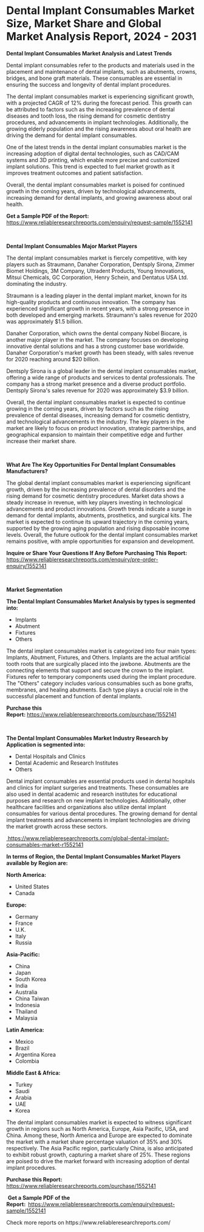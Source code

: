 <p><h1>Dental Implant Consumables Market Size, Market Share and Global Market Analysis Report, 2024 - 2031</h1></p><p><strong>Dental Implant Consumables Market Analysis and Latest Trends</strong></p>
<p><p>Dental implant consumables refer to the products and materials used in the placement and maintenance of dental implants, such as abutments, crowns, bridges, and bone graft materials. These consumables are essential in ensuring the success and longevity of dental implant procedures.</p><p>The dental implant consumables market is experiencing significant growth, with a projected CAGR of 12% during the forecast period. This growth can be attributed to factors such as the increasing prevalence of dental diseases and tooth loss, the rising demand for cosmetic dentistry procedures, and advancements in implant technologies. Additionally, the growing elderly population and the rising awareness about oral health are driving the demand for dental implant consumables.</p><p>One of the latest trends in the dental implant consumables market is the increasing adoption of digital dental technologies, such as CAD/CAM systems and 3D printing, which enable more precise and customized implant solutions. This trend is expected to fuel market growth as it improves treatment outcomes and patient satisfaction.</p><p>Overall, the dental implant consumables market is poised for continued growth in the coming years, driven by technological advancements, increasing demand for dental implants, and growing awareness about oral health.</p></p>
<p><strong>Get a Sample PDF of the Report:&nbsp;</strong> <a href="https://www.reliableresearchreports.com/enquiry/request-sample/1552141">https://www.reliableresearchreports.com/enquiry/request-sample/1552141</a></p>
<p>&nbsp;</p>
<p><strong>Dental Implant Consumables Major Market Players</strong></p>
<p><p>The dental implant consumables market is fiercely competitive, with key players such as Straumann, Danaher Corporation, Dentsply Sirona, Zimmer Biomet Holdings, 3M Company, Ultradent Products, Young Innovations, Mitsui Chemicals, GC Corporation, Henry Schein, and Dentatus USA Ltd. dominating the industry.</p><p>Straumann is a leading player in the dental implant market, known for its high-quality products and continuous innovation. The company has experienced significant growth in recent years, with a strong presence in both developed and emerging markets. Straumann's sales revenue for 2020 was approximately $1.5 billion.</p><p>Danaher Corporation, which owns the dental company Nobel Biocare, is another major player in the market. The company focuses on developing innovative dental solutions and has a strong customer base worldwide. Danaher Corporation's market growth has been steady, with sales revenue for 2020 reaching around $20 billion.</p><p>Dentsply Sirona is a global leader in the dental implant consumables market, offering a wide range of products and services to dental professionals. The company has a strong market presence and a diverse product portfolio. Dentsply Sirona's sales revenue for 2020 was approximately $3.9 billion.</p><p>Overall, the dental implant consumables market is expected to continue growing in the coming years, driven by factors such as the rising prevalence of dental diseases, increasing demand for cosmetic dentistry, and technological advancements in the industry. The key players in the market are likely to focus on product innovation, strategic partnerships, and geographical expansion to maintain their competitive edge and further increase their market share.</p></p>
<p>&nbsp;</p>
<p><strong>What Are The Key Opportunities For Dental Implant Consumables Manufacturers?</strong></p>
<p><p>The global dental implant consumables market is experiencing significant growth, driven by the increasing prevalence of dental disorders and the rising demand for cosmetic dentistry procedures. Market data shows a steady increase in revenue, with key players investing in technological advancements and product innovations. Growth trends indicate a surge in demand for dental implants, abutments, prosthetics, and surgical kits. The market is expected to continue its upward trajectory in the coming years, supported by the growing aging population and rising disposable income levels. Overall, the future outlook for the dental implant consumables market remains positive, with ample opportunities for expansion and development.</p></p>
<p><strong>Inquire or Share Your Questions If Any Before Purchasing This Report:</strong> <a href="https://www.reliableresearchreports.com/enquiry/pre-order-enquiry/1552141">https://www.reliableresearchreports.com/enquiry/pre-order-enquiry/1552141</a></p>
<p>&nbsp;</p>
<p><strong>Market Segmentation</strong></p>
<p><strong>The Dental Implant Consumables Market Analysis by types is segmented into:</strong></p>
<p><ul><li>Implants</li><li>Abutment</li><li>Fixtures</li><li>Others</li></ul></p>
<p><p>The dental implant consumables market is categorized into four main types: Implants, Abutment, Fixtures, and Others. Implants are the actual artificial tooth roots that are surgically placed into the jawbone. Abutments are the connecting elements that support and secure the crown to the implant. Fixtures refer to temporary components used during the implant procedure. The "Others" category includes various consumables such as bone grafts, membranes, and healing abutments. Each type plays a crucial role in the successful placement and function of dental implants.</p></p>
<p><strong>Purchase this Report:&nbsp;</strong><a href="https://www.reliableresearchreports.com/purchase/1552141">https://www.reliableresearchreports.com/purchase/1552141</a></p>
<p>&nbsp;</p>
<p><strong>The Dental Implant Consumables Market Industry Research by Application is segmented into:</strong></p>
<p><ul><li>Dental Hospitals and Clinics</li><li>Dental Academic and Research Institutes</li><li>Others</li></ul></p>
<p><p>Dental implant consumables are essential products used in dental hospitals and clinics for implant surgeries and treatments. These consumables are also used in dental academic and research institutes for educational purposes and research on new implant technologies. Additionally, other healthcare facilities and organizations also utilize dental implant consumables for various dental procedures. The growing demand for dental implant treatments and advancements in implant technologies are driving the market growth across these sectors.</p></p>
<p><a href="https://www.reliableresearchreports.com/global-dental-implant-consumables-market-r1552141">&nbsp;https://www.reliableresearchreports.com/global-dental-implant-consumables-market-r1552141</a></p>
<p><strong>In terms of Region, the Dental Implant Consumables Market Players available by Region are:</strong></p>
<p>
    <p> <strong> North America: </strong>
        <ul>
            <li>United States</li>
            <li>Canada</li>
        </ul>
        </p> 
    <p> <strong> Europe: </strong>
        <ul>
            <li>Germany</li>
            <li>France</li>
            <li>U.K.</li>
            <li>Italy</li>
            <li>Russia</li>
        </ul>
        </p> 
    <p> <strong> Asia-Pacific: </strong>
        <ul>
            <li>China</li>
            <li>Japan</li>
            <li>South Korea</li>
            <li>India</li>
            <li>Australia</li>
            <li>China Taiwan</li>
            <li>Indonesia</li>
            <li>Thailand</li>
            <li>Malaysia</li>
        </ul>
        </p> 
    <p> <strong> Latin America: </strong>
        <ul>
            <li>Mexico</li>
            <li>Brazil</li>
            <li>Argentina Korea</li>
            <li>Colombia</li>
        </ul>
        </p> 
    <p> <strong> Middle East & Africa: </strong>
        <ul>
            <li>Turkey</li>
            <li>Saudi</li>
            <li>Arabia</li>
            <li>UAE</li>
            <li>Korea</li>
        </ul>
    </p>
    </p>
<p><p>The dental implant consumables market is expected to witness significant growth in regions such as North America, Europe, Asia Pacific, USA, and China. Among these, North America and Europe are expected to dominate the market with a market share percentage valuation of 35% and 30% respectively. The Asia Pacific region, particularly China, is also anticipated to exhibit robust growth, capturing a market share of 25%. These regions are poised to drive the market forward with increasing adoption of dental implant procedures.</p></p>
<p><strong>Purchase this Report: </strong><a href="https://www.reliableresearchreports.com/purchase/1552141">https://www.reliableresearchreports.com/purchase/1552141</a></p>
<p>&nbsp;<strong>Get a Sample PDF of the Report:&nbsp;&nbsp;</strong><a href="https://www.reliableresearchreports.com/enquiry/request-sample/1552141">https://www.reliableresearchreports.com/enquiry/request-sample/1552141</a></p>
<p><strong></strong></p>
<p>Check more reports on https://www.reliableresearchreports.com/</p>